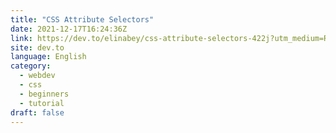 ```yaml
---
title: "CSS Attribute Selectors"
date: 2021-12-17T16:24:36Z
link: https://dev.to/elinabey/css-attribute-selectors-422j?utm_medium=RSS&utm_source=news.12bit.vn
site: dev.to
language: English
category:
  - webdev
  - css
  - beginners
  - tutorial
draft: false
---
```

